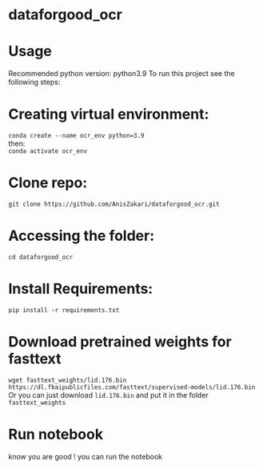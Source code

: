 # dataforgood_ocr

# Usage
Recommended python version: python3.9
To run this project see the following steps:

# Creating virtual environment:
`conda create --name ocr_env python=3.9`  
then:  
`conda activate ocr_env`

# Clone repo:
`git clone https://github.com/AnisZakari/dataforgood_ocr.git`

# Accessing the folder:
`cd dataforgood_ocr`

# Install Requirements:
`pip install -r requirements.txt`

# Download pretrained weights for fasttext
`wget fasttext_weights/lid.176.bin https://dl.fbaipublicfiles.com/fasttext/supervised-models/lid.176.bin`
Or you can just download `lid.176.bin` and put it in the folder `fasttext_weights`

# Run notebook
know you are good ! you can run the notebook